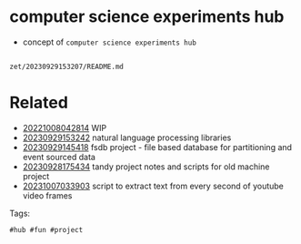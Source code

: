 # computer science experiments hub

- concept of `computer science experiments hub`

```
```

` zet/20230929153207/README.md `

# Related

- [20221008042814](/zet/20221008042814/README.md) WIP
- [20230929153242](/zet/20230929153242/README.md) natural language processing libraries
- [20230929145418](/zet/20230929145418/README.md) fsdb project - file based database for partitioning and event sourced data
- [20230928175434](/zet/20230928175434/README.md) tandy project notes and scripts for old machine project
- [20231007033903](/zet/20231007033903/README.md) script to extract text from every second of youtube video frames

Tags:

    #hub #fun #project
